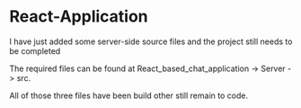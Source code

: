 # React-Application

I have just added some server-side source files and the project still needs to be completed

The required files can be found at React_based_chat_application -> Server -> src.

All of those three files have been build other still remain to code.

